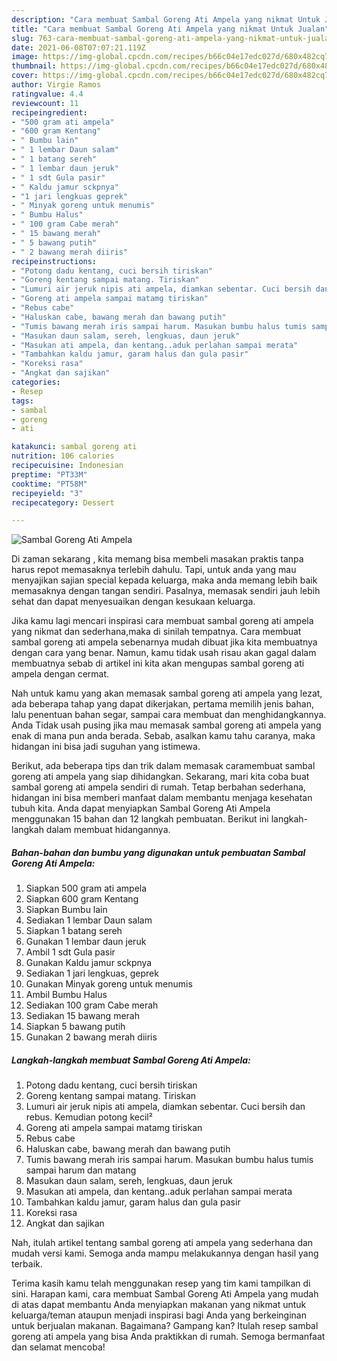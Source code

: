 ```yaml
---
description: "Cara membuat Sambal Goreng Ati Ampela yang nikmat Untuk Jualan"
title: "Cara membuat Sambal Goreng Ati Ampela yang nikmat Untuk Jualan"
slug: 763-cara-membuat-sambal-goreng-ati-ampela-yang-nikmat-untuk-jualan
date: 2021-06-08T07:07:21.119Z
image: https://img-global.cpcdn.com/recipes/b66c04e17edc027d/680x482cq70/sambal-goreng-ati-ampela-foto-resep-utama.jpg
thumbnail: https://img-global.cpcdn.com/recipes/b66c04e17edc027d/680x482cq70/sambal-goreng-ati-ampela-foto-resep-utama.jpg
cover: https://img-global.cpcdn.com/recipes/b66c04e17edc027d/680x482cq70/sambal-goreng-ati-ampela-foto-resep-utama.jpg
author: Virgie Ramos
ratingvalue: 4.4
reviewcount: 11
recipeingredient:
- "500 gram ati ampela"
- "600 gram Kentang"
- " Bumbu lain"
- " 1 lembar Daun salam"
- " 1 batang sereh"
- " 1 lembar daun jeruk"
- " 1 sdt Gula pasir"
- " Kaldu jamur sckpnya"
- "1 jari lengkuas geprek"
- " Minyak goreng untuk menumis"
- " Bumbu Halus"
- " 100 gram Cabe merah"
- " 15 bawang merah"
- " 5 bawang putih"
- " 2 bawang merah diiris"
recipeinstructions:
- "Potong dadu kentang, cuci bersih tiriskan"
- "Goreng kentang sampai matang. Tiriskan"
- "Lumuri air jeruk nipis ati ampela, diamkan sebentar. Cuci bersih dan rebus. Kemudian potong kecil²"
- "Goreng ati ampela sampai matamg tiriskan"
- "Rebus cabe"
- "Haluskan cabe, bawang merah dan bawang putih"
- "Tumis bawang merah iris sampai harum. Masukan bumbu halus tumis sampai harum dan matang"
- "Masukan daun salam, sereh, lengkuas, daun jeruk"
- "Masukan ati ampela, dan kentang..aduk perlahan sampai merata"
- "Tambahkan kaldu jamur, garam halus dan gula pasir"
- "Koreksi rasa"
- "Angkat dan sajikan"
categories:
- Resep
tags:
- sambal
- goreng
- ati

katakunci: sambal goreng ati 
nutrition: 106 calories
recipecuisine: Indonesian
preptime: "PT33M"
cooktime: "PT58M"
recipeyield: "3"
recipecategory: Dessert

---
```



![Sambal Goreng Ati Ampela](https://img-global.cpcdn.com/recipes/b66c04e17edc027d/680x482cq70/sambal-goreng-ati-ampela-foto-resep-utama.jpg)

Di zaman  sekarang , kita memang bisa membeli masakan praktis tanpa harus repot memasaknya terlebih dahulu. Tapi, untuk anda yang mau menyajikan sajian special kepada keluarga, maka anda memang lebih baik memasaknya dengan tangan sendiri. Pasalnya, memasak sendiri jauh lebih sehat dan dapat menyesuaikan dengan kesukaan keluarga.

Jika kamu lagi mencari inspirasi cara membuat sambal goreng ati ampela yang nikmat dan sederhana,maka di sinilah tempatnya. Cara membuat sambal goreng ati ampela  sebenarnya mudah dibuat jika kita membuatnya dengan cara yang benar. Namun, kamu tidak usah risau akan gagal dalam membuatnya 
sebab di artikel ini kita akan mengupas sambal goreng ati ampela dengan cermat.  



Nah untuk kamu yang akan memasak sambal goreng ati ampela yang lezat, ada beberapa tahap yang dapat dikerjakan, pertama memilih jenis bahan, lalu penentuan bahan segar, sampai cara membuat dan menghidangkannya. Anda Tidak usah pusing jika mau memasak sambal goreng ati ampela yang enak di mana pun anda berada. Sebab, asalkan kamu  tahu caranya, maka hidangan ini bisa jadi suguhan yang istimewa.

Berikut, ada beberapa tips dan trik dalam memasak caramembuat sambal goreng ati ampela yang siap dihidangkan. Sekarang, mari kita coba buat sambal goreng ati ampela sendiri di rumah. Tetap berbahan sederhana, hidangan ini bisa memberi manfaat dalam membantu menjaga kesehatan tubuh kita. Anda dapat menyiapkan Sambal Goreng Ati Ampela menggunakan 15 bahan dan 12 langkah pembuatan. Berikut ini langkah-langkah dalam membuat hidangannya.

<!--inarticleads1-->

##### Bahan-bahan dan bumbu yang digunakan untuk pembuatan Sambal Goreng Ati Ampela:

1. Siapkan 500 gram ati ampela
1. Siapkan 600 gram Kentang
1. Siapkan  Bumbu lain
1. Sediakan  1 lembar Daun salam
1. Siapkan  1 batang sereh
1. Gunakan  1 lembar daun jeruk
1. Ambil  1 sdt Gula pasir
1. Gunakan  Kaldu jamur sckpnya
1. Sediakan 1 jari lengkuas, geprek
1. Gunakan  Minyak goreng untuk menumis
1. Ambil  Bumbu Halus
1. Sediakan  100 gram Cabe merah
1. Sediakan  15 bawang merah
1. Siapkan  5 bawang putih
1. Gunakan  2 bawang merah diiris




<!--inarticleads2-->

##### Langkah-langkah membuat Sambal Goreng Ati Ampela:

1. Potong dadu kentang, cuci bersih tiriskan
1. Goreng kentang sampai matang. Tiriskan
1. Lumuri air jeruk nipis ati ampela, diamkan sebentar. Cuci bersih dan rebus. Kemudian potong kecil²
1. Goreng ati ampela sampai matamg tiriskan
1. Rebus cabe
1. Haluskan cabe, bawang merah dan bawang putih
1. Tumis bawang merah iris sampai harum. Masukan bumbu halus tumis sampai harum dan matang
1. Masukan daun salam, sereh, lengkuas, daun jeruk
1. Masukan ati ampela, dan kentang..aduk perlahan sampai merata
1. Tambahkan kaldu jamur, garam halus dan gula pasir
1. Koreksi rasa
1. Angkat dan sajikan




Nah, itulah artikel tentang  sambal goreng ati ampela  yang sederhana dan mudah versi kami. Semoga anda mampu melakukannya dengan hasil yang terbaik. 

Terima kasih kamu telah menggunakan resep yang tim kami tampilkan di sini. Harapan kami, cara membuat  Sambal Goreng Ati Ampela yang mudah di atas dapat membantu Anda menyiapkan makanan yang nikmat untuk keluarga/teman ataupun menjadi inspirasi bagi Anda yang berkeinginan untuk berjualan makanan. Bagaimana? Gampang kan? Itulah resep sambal goreng ati ampela yang bisa Anda praktikkan di rumah. Semoga bermanfaat dan selamat mencoba!

